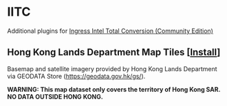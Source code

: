 # IITC
Additional plugins for [Ingress Intel Total Conversion (Community Edition)](https://iitc.app)

## Hong Kong Lands Department Map Tiles [[Install](https://github.com/charlielok/iitc/raw/master/plugins/basemap.hklands.user.js)]

Basemap and satellite imagery provided by Hong Kong Lands Department via GEODATA Store (https://geodata.gov.hk/gs/).

**WARNING: This map dataset only covers the territory of Hong Kong SAR. NO DATA OUTSIDE HONG KONG.**

